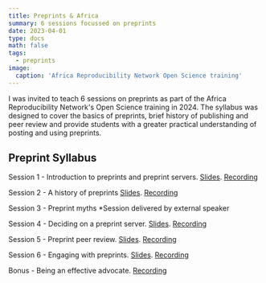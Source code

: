 ```yaml
---
title: Preprints & Africa
summary: 6 sessions focussed on preprints 
date: 2023-04-01
type: docs
math: false
tags:
  - preprints
image:
  caption: 'Africa Reproducibility Network Open Science training'
---
```


I was invited to teach 6 sessions on preprints as part of the Africa Reproducibility Network's Open Science training in 2024. The syllabus was designed to cover the basics of preprints, brief history of publishing and peer review and provide students with a greater practical understanding of posting and using preprints.

## Preprint Syllabus

Session 1 - Introduction to preprints and preprint servers. 
[Slides](https://docs.google.com/presentation/d/1lcrj-CoEXiikW8wQSoy-l7xC60ctS6HsY3ztBnOqUvE/edit?usp=sharing). [Recording](https://www.youtube.com/watch?v=Bf0NVjFKOVE&list=PL-Hwnjv2MUx4tQREvSDdLWVdnicJCihBp&index=7)

Session 2 - A history of preprints
[Slides](https://docs.google.com/presentation/d/1jQxQKFx8Sc_RUASd4ATc-9QfGKV7u29MwA9TTOmffa0/edit?usp=sharing). [Recording](https://www.youtube.com/watch?v=4Wpp0RPc7KM&list=PL-Hwnjv2MUx4tQREvSDdLWVdnicJCihBp&index=8)

Session 3 - Preprint myths
*Session delivered by external speaker

Session 4 - Deciding on a preprint server.
[Slides](https://docs.google.com/presentation/d/1rphWe2ovlkkvFPAZ382WFcSG4OV1QpCyU-kO3hE8qM8/edit?usp=sharing). [Recording](https://www.youtube.com/watch?v=wdibNqUwT0s&list=PL-Hwnjv2MUx4tQREvSDdLWVdnicJCihBp&index=22)

Session 5 - Preprint peer review.
[Slides](https://docs.google.com/presentation/d/1y15J-N5UBSec2xCtPMBe4uYwkQFWiEyF55LI-ndT1Ls/edit?usp=sharing). [Recording](https://www.youtube.com/watch?v=MOz-3XtIeWY&list=PL-Hwnjv2MUx4tQREvSDdLWVdnicJCihBp&index=24)

Session 6 - Engaging with preprints. 
[Slides](https://docs.google.com/presentation/d/1VA4DuQTWQgX8an_Z1DH3WY1W4oVZVzPEbZtcj4jsSGc/edit?usp=sharing). [Recording](https://www.youtube.com/watch?v=V9hsoTYnJzM&list=PL-Hwnjv2MUx4tQREvSDdLWVdnicJCihBp&index=27)

Bonus - Being an effective advocate. [Recording](https://www.youtube.com/watch?v=sEosDTWmHxY&list=PL-Hwnjv2MUx4tQREvSDdLWVdnicJCihBp&index=48)
